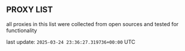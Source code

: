 ## PROXY LIST

all proxies in this list were collected from open sources and tested for functionality

last update: `2025-03-24 23:36:27.319736+00:00` UTC